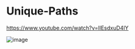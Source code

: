 # Unique-Paths

https://www.youtube.com/watch?v=IlEsdxuD4lY

![image](https://user-images.githubusercontent.com/11365559/170171830-76632cbb-1917-43a1-af5c-a8de3497844f.png)

